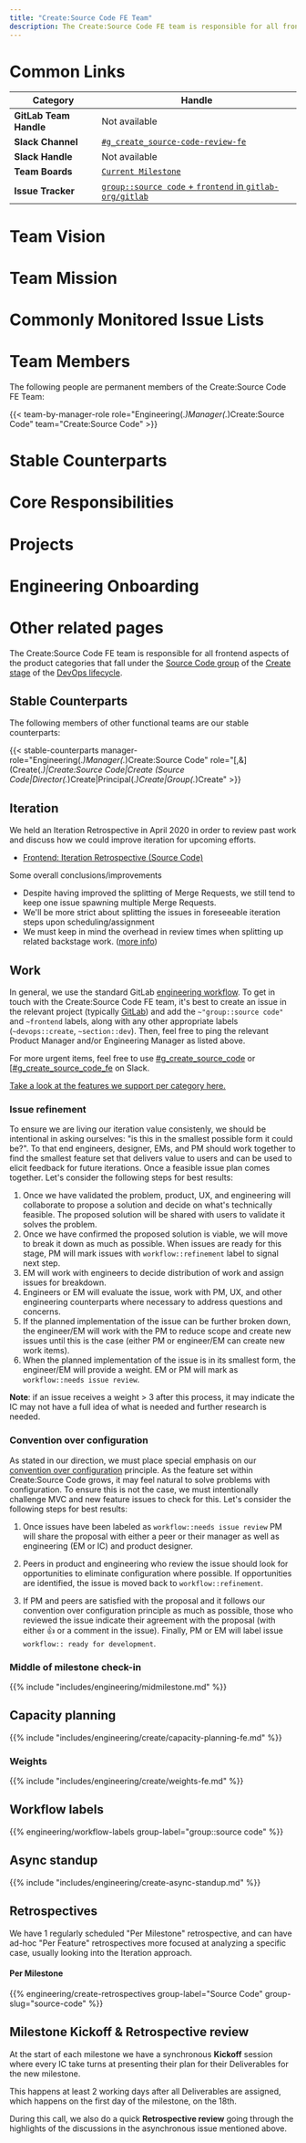 ```yaml
---
title: "Create:Source Code FE Team"
description: The Create:Source Code FE team is responsible for all frontend aspects of the product categories that fall under the Source Code group of the Create stage.
---
```


# Common Links

| **Category**            | **Handle** |
|-------------------------|-------------|
| **GitLab Team Handle**  | Not available |
| **Slack Channel**               | [`#g_create_source-code-review-fe`](https://gitlab.enterprise.slack.com/archives/CS5NHHBJ7) |
| **Slack Handle**               | Not available |
| **Team Boards**         | [`Current Milestone`](https://gitlab.com/groups/gitlab-org/-/boards/1149629) |
| **Issue Tracker**       | [`group::source code` + `frontend` in `gitlab-org/gitlab`](https://gitlab.com/groups/gitlab-org/-/issues/?sort=created_date&state=opened&label_name%5B%5D=frontend&label_name%5B%5D=group%3A%3Asource%20code&first_page_size=20) |

# Team Vision

# Team Mission

# Commonly Monitored Issue Lists

# Team Members

The following people are permanent members of the Create:Source Code FE Team:

{{< team-by-manager-role role="Engineering(.*)Manager(.*)Create:Source Code" team="Create:Source Code" >}}

# Stable Counterparts

# Core Responsibilities

# Projects

# Engineering Onboarding

# Other related pages

<!-- FY25 content above this line -->

The Create:Source Code FE team is responsible for all frontend aspects of the product categories that fall under the [Source Code group][group] of the [Create stage][stage] of the [DevOps lifecycle][lifecycle].

[group]: /handbook/product/categories/#source-code-group
[stage]: /handbook/product/categories/#create-stage
[lifecycle]: /handbook/product/categories/#devops-stages

## Stable Counterparts

The following members of other functional teams are our stable counterparts:

{{< stable-counterparts manager-role="Engineering(.*)Manager(.*)Create:Source Code" role="[,&] \(Create(.*)|Create:Source Code|Create \(Source Code|Director(.*)Create|Principal(.*)Create|Group(.*)Create" >}}

## Iteration

We held an Iteration Retrospective in April 2020 in order to review past work and discuss how we could improve iteration for upcoming efforts.

- [Frontend: Iteration Retrospective (Source Code)](https://gitlab.com/gl-retrospectives/create-stage/source-code/-/issues/22)

Some overall conclusions/improvements

- Despite having improved the splitting of Merge Requests, we still tend to keep one issue spawning multiple Merge Requests.
- We'll be more strict about splitting the issues in foreseeable iteration steps upon scheduling/assignment
- We must keep in mind the overhead in review times when splitting up related backstage work. ([more info](https://gitlab.com/gl-retrospectives/create-stage/source-code/-/issues/22#note_342547093))

## Work

In general, we use the standard GitLab [engineering workflow]. To get in touch
with the Create:Source Code FE team, it's best to create an issue in the relevant project
(typically [GitLab]) and add the `~"group::source code"` and `~frontend` labels, along with any other
appropriate labels (`~devops::create`, `~section::dev`). Then, feel free to ping the relevant Product Manager and/or
Engineering Manager as listed above.

For more urgent items, feel free to use [#g_create_source_code] or [[#g_create_source_code_fe] on Slack.

[Take a look at the features we support per category here.](/handbook/product/categories/features/#createsource-code-group)

[engineering workflow]: /handbook/engineering/workflow/
[GitLab]: https://gitlab.com/gitlab-org/gitlab
[#g_create_source_code]: https://gitlab.slack.com/archives/g_create_source-code
[#g_create_source_code_fe]: https://gitlab.slack.com/archives/g_create_source-code-review-fe

### Issue refinement

To ensure we are living our iteration value consistenly, we should be intentional in asking ourselves: "is this in the smallest possible form it could be?". To that end engineers, designer, EMs, and PM should work together to find the smallest feature set that delivers value to users and can be used to elicit feedback for future iterations. Once a feasible issue plan comes together. Let's consider the following steps for best results:

1. Once we have validated the problem, product, UX, and engineering will collaborate to propose a solution and decide on what's technically feasible. The proposed solution will be shared with users to validate it solves the problem.
1. Once we have confirmed the proposed solution is viable, we will move to break it down as much as possible. When issues are ready for this stage, PM will mark issues with `workflow::refinement` label to signal next step.
1. EM will work with engineers to decide distribution of work and assign issues for breakdown.
1. Engineers or EM will evaluate the issue, work with PM, UX, and other engineering counterparts where necessary to address questions and concerns.
1. If the planned implementation of the issue can be further broken down, the engineer/EM will work with the PM to reduce scope and create new issues until this is the case (either PM or engineer/EM can create new work items).
1. When the planned implementation of the issue is in its smallest form, the engineer/EM will provide a weight. EM or PM will mark as `workflow::needs issue review`.

**Note**: if an issue receives a weight > 3 after this process, it may indicate the IC may not have a full idea of what is needed and further research is needed.

### Convention over configuration

As stated in our direction, we must place special emphasis on our [convention over configuration](https://about.gitlab.com/direction/create/source_code_management/#critical-product-principles) principle. As the feature set within Create:Source Code grows, it may feel natural to solve problems with configuration. To ensure this is not the case, we must intentionally challenge MVC and new feature issues to check for this. Let's consider the following steps for best results:

1. Once issues have been labeled as `workflow::needs issue review` PM will share the proposal with either a peer or their manager as well as engineering (EM or IC) and product designer.

1. Peers in product and engineering who review the issue should look for opportunities to eliminate configuration where possible. If opportunities are identified, the issue is moved back to `workflow::refinement`.

1. If PM and peers are satisfied with the proposal and it follows our convention over configuration principle as much as possible, those who reviewed the issue indicate their agreement with the proposal (with either 👍 or a comment in the issue). Finally, PM or EM will label issue `workflow:: ready for development`.

### Middle of milestone check-in

{{% include "includes/engineering/midmilestone.md" %}}

## Capacity planning

{{% include "includes/engineering/create/capacity-planning-fe.md" %}}

### Weights

{{% include "includes/engineering/create/weights-fe.md" %}}

## Workflow labels

{{% engineering/workflow-labels group-label="group::source code" %}}

## Async standup

{{% include "includes/engineering/create-async-standup.md" %}}

## Retrospectives

We have 1 regularly scheduled "Per Milestone" retrospective, and can have ad-hoc "Per Feature" retrospectives more focused at analyzing a specific case, usually looking into the Iteration approach.

#### Per Milestone

{{% engineering/create-retrospectives group-label="Source Code" group-slug="source-code" %}}

## Milestone Kickoff & Retrospective review

At the start of each milestone we have a synchronous **Kickoff** session where every IC take turns at presenting their plan for their Deliverables for the new milestone.

This happens at least 2 working days after all Deliverables are assigned, which happens on the first day of the milestone, on the 18th.

During this call, we also do a quick **Retrospective review** going through the highlights of the discussions in the asynchronous issue mentioned above.
